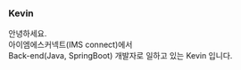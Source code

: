 ### Kevin

안녕하세요.   
아이엠에스커넥트(IMS connect)에서    
Back-end(Java, SpringBoot) 개발자로 일하고 있는 Kevin 입니다.   
